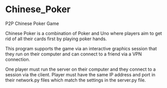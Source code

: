 # Chinese_Poker
P2P Chinese Poker Game

Chinese Poker is a combination of Poker and Uno where players aim to get rid of all their cards first by playing poker hands.

This program supports the game via an interactive graphics session that they run on their computer and can connect to a friend via a VPN connection.

One player must run the server on their computer and they connect to a session via the client. Player must have the same IP address and port in their network.py files which match the settings in the server.py file.
